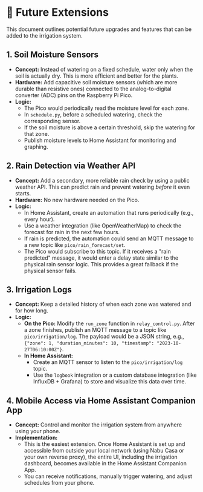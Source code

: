 # 🚀 Future Extensions

This document outlines potential future upgrades and features that can be added to the irrigation system.

## 1. Soil Moisture Sensors

-   **Concept:** Instead of watering on a fixed schedule, water only when the soil is actually dry. This is more efficient and better for the plants.
-   **Hardware:** Add capacitive soil moisture sensors (which are more durable than resistive ones) connected to the analog-to-digital converter (ADC) pins on the Raspberry Pi Pico.
-   **Logic:**
    -   The Pico would periodically read the moisture level for each zone.
    -   In `schedule.py`, before a scheduled watering, check the corresponding sensor.
    -   If the soil moisture is above a certain threshold, skip the watering for that zone.
    -   Publish moisture levels to Home Assistant for monitoring and graphing.

## 2. Rain Detection via Weather API

-   **Concept:** Add a secondary, more reliable rain check by using a public weather API. This can predict rain and prevent watering *before* it even starts.
-   **Hardware:** No new hardware needed on the Pico.
-   **Logic:**
    -   In Home Assistant, create an automation that runs periodically (e.g., every hour).
    -   Use a weather integration (like OpenWeatherMap) to check the forecast for rain in the next few hours.
    -   If rain is predicted, the automation could send an MQTT message to a new topic like `pico/rain_forecast/set`.
    -   The Pico would subscribe to this topic. If it receives a "rain predicted" message, it would enter a delay state similar to the physical rain sensor logic. This provides a great fallback if the physical sensor fails.

## 3. Irrigation Logs

-   **Concept:** Keep a detailed history of when each zone was watered and for how long.
-   **Logic:**
    -   **On the Pico:** Modify the `run_zone` function in `relay_control.py`. After a zone finishes, publish an MQTT message to a topic like `pico/irrigation/log`. The payload would be a JSON string, e.g., `{"zone": 1, "duration_minutes": 10, "timestamp": "2023-10-27T06:10:00Z"}`.
    -   **In Home Assistant:**
        -   Create an MQTT sensor to listen to the `pico/irrigation/log` topic.
        -   Use the `logbook` integration or a custom database integration (like InfluxDB + Grafana) to store and visualize this data over time.

## 4. Mobile Access via Home Assistant Companion App

-   **Concept:** Control and monitor the irrigation system from anywhere using your phone.
-   **Implementation:**
    -   This is the easiest extension. Once Home Assistant is set up and accessible from outside your local network (using Nabu Casa or your own reverse proxy), the entire UI, including the irrigation dashboard, becomes available in the Home Assistant Companion App.
    -   You can receive notifications, manually trigger watering, and adjust schedules from your phone. 